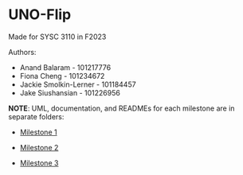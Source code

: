 # UNO-Flip
Made for SYSC 3110 in F2023

Authors:
* Anand Balaram - 101217776
* Fiona Cheng - 101234672
* Jackie Smolkin-Lerner - 101184457
* Jake Siushansian - 101226956

**NOTE**: UML, documentation, and READMEs for each milestone are in separate folders:

- [Milestone 1](./Milestone1-Documentation)

- [Milestone 2](./Milestone2-Documentation)

- [Milestone 3](./Milestone3-Documentation)
